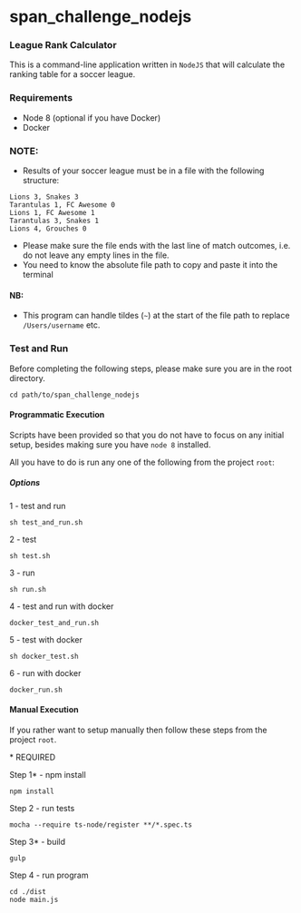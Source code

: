 # span_challenge_nodejs #

### League Rank Calculator

This is a command-line application written in `NodeJS` that will calculate the ranking table for a
soccer league.

### Requirements

- Node 8 (optional if you have Docker)
- Docker

### NOTE:
- Results of your soccer league must be in a file with the following structure:

```
Lions 3, Snakes 3
Tarantulas 1, FC Awesome 0
Lions 1, FC Awesome 1
Tarantulas 3, Snakes 1
Lions 4, Grouches 0
```

- Please make sure the file ends with the last line of match outcomes, i.e. do not leave any empty lines in the file.
- You need to know the absolute file path to copy and paste it into the terminal

#### NB:
- This program can handle tildes (`~`) at the start of the file path to replace `/Users/username` etc. 

### Test and Run
Before completing the following steps, please make sure you are in the root directory.

``` 
cd path/to/span_challenge_nodejs
```

#### Programmatic Execution

Scripts have been provided so that you do not have to focus on any initial setup, besides making sure you have `node 8` installed.

All you have to do is run any one of the following from the project `root`:

##### Options

1 - test and run
``` 
sh test_and_run.sh
```
2 - test
``` 
sh test.sh
```
3 - run
``` 
sh run.sh
```
4 - test and run with docker
``` 
docker_test_and_run.sh
```
5 - test with docker
``` 
sh docker_test.sh
```
6 - run with docker
``` 
docker_run.sh
```

#### Manual Execution
If you rather want to setup manually then follow these steps from the project `root`.

\* REQUIRED

Step 1* - npm install
```
npm install
```

Step 2 - run tests
``` 
mocha --require ts-node/register **/*.spec.ts
```

Step 3* - build
```
gulp
```

Step 4 - run program
```
cd ./dist
node main.js 
```
